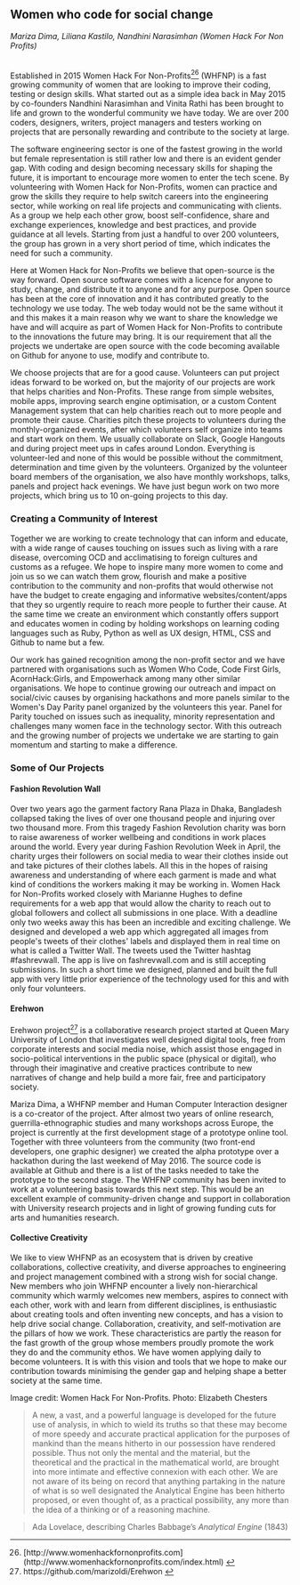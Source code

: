 ## Women who code for social change
_Mariza Dima, Liliana Kastilo, Nandhini Narasimhan (Women Hack For Non Profits)_
<br />
<br />
<br />
Established in 2015 Women Hack For Non-Profits[<sup>26</sup>](#fn26)<a id="fnref26"> (WHFNP) is a fast growing community of women that are looking to improve their coding, testing or design skills. What started out as a simple idea back in May 2015 by co-founders Nandhini Narasimhan and Vinita Rathi has been brought to life and grown to the wonderful community we have today.  We are over 200 coders, designers, writers, project managers and testers working on projects that are personally rewarding and contribute to the society at large.

The software engineering sector is one of the fastest growing in the world but female representation is still rather low and there is an evident gender gap. With coding and design becoming necessary skills for shaping the future, it is important to encourage more women to enter the tech scene. By volunteering with Women Hack for Non-Profits, women can practice and grow the skills they require to help switch careers into the engineering sector, while working on real life projects and communicating with clients. As a group we help each other grow, boost self-confidence, share and exchange experiences, knowledge and best practices, and provide guidance at all levels. Starting from just a handful to over 200 volunteers, the group has grown in a very short period of time, which indicates the need for such a community. 

Here at Women Hack for Non-Profits we believe that open-source is the way forward. Open source software comes with a licence for anyone to study, change, and distribute it to anyone and for any purpose. Open source has been at the core of innovation and it has contributed greatly to the technology we use today. The web today would not be the same without it and this makes it a main reason why we want to share the knowledge we have and will acquire as part of Women Hack for Non-Profits to contribute to the innovations the future may bring.  It is our requirement that all the projects we undertake are open source with the code becoming available on Github for anyone to use, modify and contribute to. 

We choose projects that are for a good cause. Volunteers can put project ideas forward to be worked on, but the majority of our projects are work that helps charities and Non-Profits. These range from simple websites, mobile apps, improving search engine optimisation, or a custom Content Management system that can help charities reach out to more people and promote their cause. Charities pitch these projects to volunteers during the monthly-organized events, after which volunteers self organize into teams and start work on them. We usually collaborate on Slack, Google Hangouts and during project meet ups in cafes around London. Everything is volunteer-led and none of this would be possible without the commitment, determination and time given by the volunteers. Organized by the volunteer board members of the organisation, we also have monthly workshops, talks, panels and project hack evenings. We have just begun work on two more projects, which bring us to 10 on-going projects to this day.

### Creating a Community of Interest

Together we are working to create technology that can inform and educate, with a wide range of causes touching on issues such as living with a rare disease, overcoming OCD and acclimatising to foreign cultures and  customs as a refugee. We hope to inspire many more women to come and join us so we can watch them grow, flourish and make a positive contribution to the community and non-profits that would otherwise not have the budget  to create engaging and informative  websites/content/apps that they so urgently require to reach more people  to further their cause. At the same time we create an environment which constantly offers support and educates women in coding by holding workshops on learning coding languages such as Ruby, Python as well as UX design, HTML, CSS and Github to name but a few.

Our work has gained recognition among the non-profit sector and we have partnered with organisations such as Women Who Code, Code First Girls,  AcornHack:Girls,  and Empowerhack among many other similar organisations. We hope to continue growing our outreach and impact on social/civic causes by organising hackathons and more panels similar to the Women's Day Parity panel organized by the volunteers this year. Panel for Parity touched on issues such as inequality, minority representation and challenges many women face in the technology sector.  With this outreach and the growing number of projects we undertake we are starting to gain momentum and starting to make a difference. 

### Some of Our Projects

#### Fashion Revolution Wall
Over two years ago the garment factory Rana Plaza in Dhaka, Bangladesh collapsed taking the lives of over one thousand people and injuring over two thousand more. From this tragedy Fashion Revolution charity was born to raise awareness of worker wellbeing and conditions in work places around the world. Every year during Fashion Revolution Week in April, the charity urges their followers on social media to wear their clothes inside out and take pictures of their clothes labels. All this in the hopes of raising awareness and understanding of where each garment is made and what kind of conditions the workers making it may be working in.  Women Hack for Non-Profits worked closely with Marianne Hughes to define requirements for a web app that would allow the charity to reach out to global followers and collect all submissions in one place. With a deadline only two weeks away this has been an incredible and exciting challenge. We designed and developed a web app which aggregated all images from people's tweets of their clothes' labels and displayed them in real time on what is called a Twitter Wall. The tweets used the Twitter hashtag #fashrevwall. The app is live on fashrevwall.com and is still accepting submissions. In such a short time we designed, planned and built the full app with very little prior experience of the technology used for this and with only four volunteers. 

#### Erehwon
Erehwon project[<sup>27</sup>](#fn27)<a id="fnref27"> is a collaborative research project started at Queen Mary University of London that investigates well designed digital tools, free from corporate interests and social media noise, which assist those engaged in socio-political interventions in the public space (physical or digital), who through their imaginative and creative practices contribute to new narratives of change and help build a more fair, free and participatory society. 

Mariza Dima, a WHFNP member and Human Computer Interaction designer is a co-creator of the project. After almost two years of online research, guerrilla-ethnographic studies and many workshops across Europe, the project is currently at the first development stage of a prototype online tool. Together with three volunteers from the community (two front-end developers, one graphic designer) we created the alpha prototype over a hackathon during the last weekend of May 2016. The source code is available at Github and there is a list of the tasks needed to take the prototype to the second stage. The WHFNP community has been invited to work at a volunteering basis towards this next step. This would be an excellent example of community-driven change and support in collaboration with University research projects and in light of growing funding cuts for arts and humanities research.

#### Collective Creativity
We like to view WHFNP as an ecosystem that is driven by creative collaborations, collective creativity, and diverse approaches to engineering and project management combined with a strong wish for social change. New members who join WHFNP encounter a lively non-hierarchical community which warmly welcomes new members, aspires to connect with each other, work with and learn from different disciplines, is enthusiastic about creating tools and often inventing new concepts, and has a vision to help drive social change. Collaboration, creativity, and self-motivation are the pillars of how we work. These characteristics are partly the reason for the fast growth of the group whose members proudly promote the work they do and the community ethos. We have women applying daily to become volunteers. It is with this vision and tools that we hope to make our contribution towards minimising the gender gap and helping shape a better society at the same time.

Image credit:
Women Hack For Non-Profits. Photo: Elizabeth Chesters

> A new, a vast, and a powerful language is developed for the future use of analysis, in which to wield its truths so that these may become of more speedy and accurate practical application for the purposes of mankind than the means hitherto in our possession have rendered possible. Thus not only the mental and the material, but the theoretical and the practical in the mathematical world, are brought into more intimate and effective connexion with each other. We are not aware of its being on record that anything partaking in the nature of what is so well designated the Analytical Engine has been hitherto proposed, or even thought of, as a practical possibility, any more than the idea of a thinking or of a reasoning machine.

> Ada Lovelace, describing Charles Babbage’s _Analytical Engine_ (1843)

---

<ol start="26">

<li id="fn26">[http://www.womenhackfornonprofits.com](http://www.womenhackfornonprofits.com/index.html) <a href="#fnref26">↩</a></li>
<li id="fn27">https://github.com/marizoldi/Erehwon <a href="#fnref27">↩</a></li>

</ol>
